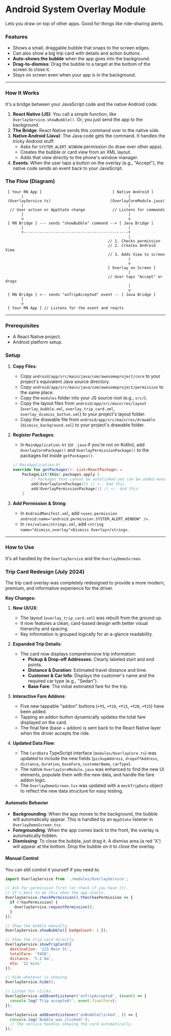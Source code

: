 # Android System Overlay Module

Lets you draw on top of other apps. Good for things like ride-sharing alerts.

### Features

- Shows a small, draggable bubble that snaps to the screen edges.
- Can also show a big trip card with details and action buttons.
- **Auto-shows the bubble** when the app goes into the background.
- **Drag-to-dismiss**: Drag the bubble to a target at the bottom of the screen to close it.
- Stays on screen even when your app is in the background.

---

### How It Works

It's a bridge between your JavaScript code and the native Android code.

1.  **React Native (JS)**: You call a simple function, like `OverlayService.showBubble()`. Or, you just send the app to the background.
2.  **The Bridge**: React Native sends this command over to the native side.
3.  **Native Android (Java)**: The Java code gets the command. It handles the tricky Android stuff:
    *   Asks for `SYSTEM_ALERT_WINDOW` permission (to draw over other apps).
    *   Creates the bubble or card view from an XML layout.
    *   Adds that view directly to the phone's window manager.
4.  **Events**: When the user taps a button on the overlay (e.g., "Accept"), the native code sends an event back to your JavaScript.

### The Flow (Diagram)

```
 [ Your RN App ]                               [ Native Android ]
       |                                              |
 (OverlayService.ts)                          (OverlayCoreModule.java)
       |                                              |
  // User action or AppState change            // Listens for commands
       |                                              |
       v                                              v
 [ RN Bridge ] --- sends "showBubble" command --> [ Java Bridge ]
       |                                              |
       +----------------------------------------------+
                                                      |
                                             // 1. Checks permission
                                             // 2. Creates Android View
                                             // 3. Adds View to screen
                                                      |
                                                      v
                                             [ Overlay on Screen ]
                                                      |
                                             // User taps "Accept" or drags
                                                      |
                                                      v
 [ RN Bridge ] <-- sends "onTripAccepted" event -- [ Java Bridge ]
       |
       v
 [ Your RN App ] // Listens for the event and reacts

```

---

### Prerequisites

- A React Native project.
- Android platform setup.

### Setup

1.  **Copy Files**:
    *   Copy `android/app/src/main/java/com/awesomeproject/core` to your project's equivalent Java source directory.
    *   Copy `android/app/src/main/java/com/awesomeproject/permission` to the same place.
    *   Copy the `modules` folder into your JS source root (e.g., `src/`).
    *   Copy the layout files from `android/app/src/main/res/layout` (`overlay_bubble.xml`, `overlay_trip_card.xml`, `overlay_dismiss_button.xml`) to your project's layout folder.
    *   Copy the drawable file from `android/app/src/main/res/drawable` (`dismiss_background.xml`) to your project's drawable folder.

2.  **Register Packages**:
    *   In `MainApplication.kt` (or `.java` if you're not on Kotlin), add `OverlayCorePackage()` and `OverlayPermissionPackage()` to the packages list inside `getPackages()`.

    ```kotlin
    // MainApplication.kt
    override fun getPackages(): List<ReactPackage> =
        PackageList(this).packages.apply {
            // Packages that cannot be autolinked yet can be added manually here
            add(OverlayCorePackage()) // <-- Add this
            add(OverlayPermissionPackage()) // <-- And this
        }
    ```

3.  **Add Permission & String**:
    *   In `AndroidManifest.xml`, add `<uses-permission android:name="android.permission.SYSTEM_ALERT_WINDOW" />`.
    *   In `res/values/strings.xml`, add `<string name="dismiss_overlay">Dismiss Overlay</string>`.

---

### How to Use

It's all handled by the `OverlayService` and the `OverlayDemoScreen`.

### Trip Card Redesign (July 2024)

The trip card overlay was completely redesigned to provide a more modern, premium, and informative experience for the driver.

**Key Changes:**

1.  **New UI/UX**:
    *   The layout (`overlay_trip_card.xml`) was rebuilt from the ground up.
    *   It now features a clean, card-based design with better visual hierarchy and spacing.
    *   Key information is grouped logically for at-a-glance readability.

2.  **Expanded Trip Details**:
    *   The card now displays comprehensive trip information:
        *   **Pickup & Drop-off Addresses**: Clearly labeled start and end points.
        *   **Distance & Duration**: Estimated travel distance and time.
        *   **Customer & Car Info**: Displays the customer's name and the required car type (e.g., "Sedan").
        *   **Base Fare**: The initial estimated fare for the trip.

3.  **Interactive Fare Addons**:
    *   Five new tappable "addon" buttons (`+₹5`, `+₹10`, `+₹15`, `+₹20`, `+₹25`) have been added.
    *   Tapping an addon button dynamically updates the total fare displayed on the card.
    *   The final fare (base + addon) is sent back to the React Native layer when the driver accepts the ride.

4.  **Updated Data Flow**:
    *   The `CardData` TypeScript interface (`modules/OverlayCore.ts`) was updated to include the new fields (`pickupAddress`, `dropoffAddress`, `distance`, `duration`, `baseFare`, `customerName`, `carType`).
    *   The native `OverlayCoreModule.java` was enhanced to find the new UI elements, populate them with the new data, and handle the fare addon logic.
    *   The `OverlayDemoScreen.tsx` was updated with a `mockTripData` object to reflect the new data structure for easy testing.

#### Automatic Behavior

-   **Backgrounding**: When the app moves to the background, the bubble will automatically appear. This is handled by an `AppState` listener in `OverlayDemoScreen.tsx`.
-   **Foregrounding**: When the app comes back to the front, the overlay is automatically hidden.
-   **Dismissing**: To close the bubble, just drag it. A dismiss area (a red 'X') will appear at the bottom. Drop the bubble on it to close the overlay.

#### Manual Control

You can still control it yourself if you need to.

```javascript
import OverlayService from './modules/OverlayService';

// Ask for permission first (or check if you have it).
// It's best to do this when the app starts.
OverlayService.checkPermission().then(hasPermission => {
  if (!hasPermission) {
    OverlayService.requestPermission();
  }
});

// Show the bubble manually.
OverlayService.showBubble({ badgeCount: 1 });

// Show the trip card directly.
OverlayService.showTripCard({
  destination: '123 Main St',
  totalFare: '₹450',
  distance: '5.2 km',
  eta: '12 mins'
});

// Hide whatever is showing.
OverlayService.hide();

// Listen for clicks.
OverlayService.addEventListener('onTripAccepted', (event) => {
  console.log('Trip accepted!', event.finalFare);
});

OverlayService.addEventListener('onBubbleClicked', () => {
  console.log('Bubble was clicked!');
  // The service handles showing the card automatically.
});
```

